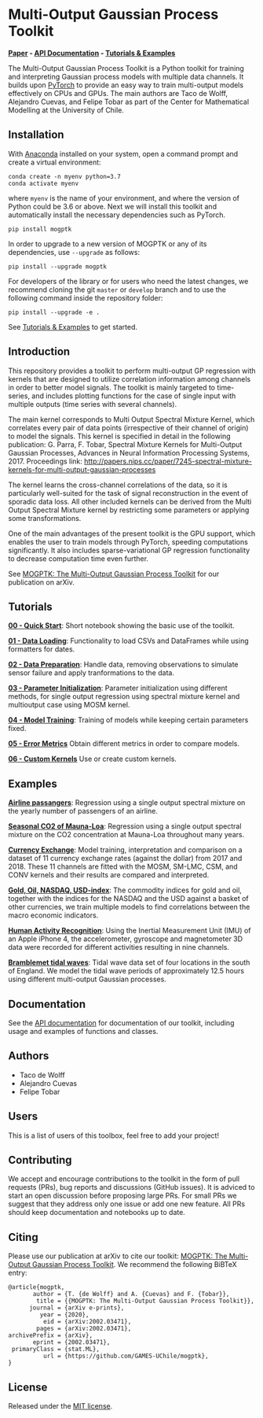 # Multi-Output Gaussian Process Toolkit

**[Paper](https://arxiv.org/abs/2002.03471) - [API Documentation](https://games-uchile.github.io/mogptk/) - [Tutorials & Examples](https://github.com/GAMES-UChile/mogptk#tutorials)**

The Multi-Output Gaussian Process Toolkit is a Python toolkit for training and interpreting Gaussian process models with multiple data channels. It builds upon [PyTorch](https://pytorch.org/) to provide an easy way to train multi-output models effectively on CPUs and GPUs. The main authors are Taco de Wolff, Alejandro Cuevas, and Felipe Tobar as part of the Center for Mathematical Modelling at the University of Chile.

## Installation
With [Anaconda](https://www.anaconda.com/distribution/) installed on your system, open a command prompt and create a virtual environment:

```
conda create -n myenv python=3.7
conda activate myenv
```

where `myenv` is the name of your environment, and where the version of Python could be 3.6 or above. Next we will install this toolkit and automatically install the necessary dependencies such as PyTorch.

```
pip install mogptk
```

In order to upgrade to a new version of MOGPTK or any of its dependencies, use `--upgrade` as follows:

```
pip install --upgrade mogptk
```

For developers of the library or for users who need the latest changes, we recommend cloning the git `master` or `develop` branch and to use the following command inside the repository folder:

```
pip install --upgrade -e .
```

See [Tutorials & Examples](https://github.com/GAMES-UChile/mogptk#tutorials) to get started.

## Introduction
This repository provides a toolkit to perform multi-output GP regression with kernels that are designed to utilize correlation information among channels in order to better model signals. The toolkit is mainly targeted to time-series, and includes plotting functions for the case of single input with multiple outputs (time series with several channels).

The main kernel corresponds to Multi Output Spectral Mixture Kernel, which correlates every pair of data points (irrespective of their channel of origin) to model the signals. This kernel is specified in detail in the following publication: G. Parra, F. Tobar, Spectral Mixture Kernels for Multi-Output Gaussian Processes, Advances in Neural Information Processing Systems, 2017. Proceedings link: http://papers.nips.cc/paper/7245-spectral-mixture-kernels-for-multi-output-gaussian-processes

The kernel learns the cross-channel correlations of the data, so it is particularly well-suited for the task of signal reconstruction in the event of sporadic data loss. All other included kernels can be derived from the Multi Output Spectral Mixture kernel by restricting some parameters or applying some transformations.

One of the main advantages of the present toolkit is the GPU support, which enables the user to train models through PyTorch, speeding computations significantly. It also includes sparse-variational GP regression functionality to decrease computation time even further.

See [MOGPTK: The Multi-Output Gaussian Process Toolkit](https://arxiv.org/abs/2002.03471) for our publication on arXiv.

## Tutorials

**[00 - Quick Start](https://github.com/GAMES-UChile/mogptk/blob/master/examples/00_Quick_Start.ipynb)**: Short notebook showing the basic use of the toolkit.

**[01 - Data Loading](https://github.com/GAMES-UChile/mogptk/blob/master/examples/01_Data_Loading.ipynb)**: Functionality to load CSVs and DataFrames while using formatters for dates.

**[02 - Data Preparation](https://github.com/GAMES-UChile/mogptk/blob/master/examples/02_Data_Preparation.ipynb)**: Handle data, removing observations to simulate sensor failure and apply tranformations to the data.

**[03 - Parameter Initialization](https://github.com/GAMES-UChile/mogptk/blob/master/examples/03_Parameter_Initialization.ipynb)**: Parameter initialization using different methods, for single output regression using spectral mixture kernel and multioutput case using MOSM kernel.

**[04 - Model Training](https://github.com/GAMES-UChile/mogptk/blob/master/examples/04_Model_Training.ipynb)**: Training of models while keeping certain parameters fixed.

**[05 - Error Metrics](https://github.com/GAMES-UChile/mogptk/blob/master/examples/05_Error_Metrics.ipynb)** Obtain different metrics in order to compare models.

**[06 - Custom Kernels](https://github.com/GAMES-UChile/mogptk/blob/master/examples/06_Custom_Kernels.ipynb)** Use or create custom kernels.

## Examples

**[Airline passangers](https://github.com/GAMES-UChile/mogptk/blob/master/examples/example_airline_passengers.ipynb)**: Regression using a single output spectral mixture on the yearly number of passengers of an airline.

**[Seasonal CO2 of Mauna-Loa](https://github.com/GAMES-UChile/mogptk/blob/master/examples/example_mauna_loa.ipynb)**: Regression using a single output spectral mixture on the CO2 concentration at Mauna-Loa throughout many years.

**[Currency Exchange](https://github.com/GAMES-UChile/mogptk/blob/master/examples/example_currency_exchange.ipynb)**: Model training, interpretation and comparison on a dataset of 11 currency exchange rates (against the dollar) from 2017 and 2018. These 11 channels are fitted with the MOSM, SM-LMC, CSM, and CONV kernels and their results are compared and interpreted.

**[Gold, Oil, NASDAQ, USD-index](https://github.com/GAMES-UChile/mogptk/blob/master/examples/example_gold_oil_NASDAQ_USD.ipynb)**: The commodity indices for gold and oil, together with the indices for the NASDAQ and the USD against a basket of other currencies, we train multiple models to find correlations between the macro economic indicators.

**[Human Activity Recognition](https://github.com/GAMES-UChile/mogptk/blob/master/examples/example_human_activity_recognition.ipynb)**: Using the Inertial Measurement Unit (IMU) of an Apple iPhone 4, the accelerometer, gyroscope and magnetometer 3D data were recorded for different activities resulting in nine channels.

**[Bramblemet tidal waves](https://github.com/GAMES-UChile/mogptk/blob/master/examples/example_bramblemet.ipynb)**: Tidal wave data set of four locations in the south of England. We model the tidal wave periods of approximately 12.5 hours using different multi-output Gaussian processes.

## Documentation
See the [API documentation](https://games-uchile.github.io/mogptk/) for documentation of our toolkit, including usage and examples of functions and classes.

## Authors
- Taco de Wolff
- Alejandro Cuevas
- Felipe Tobar

## Users
This is a list of users of this toolbox, feel free to add your project!

## Contributing
We accept and encourage contributions to the toolkit in the form of pull requests (PRs), bug reports and discussions (GitHub issues). It is adviced to start an open discussion before proposing large PRs. For small PRs we suggest that they address only one issue or add one new feature. All PRs should keep documentation and notebooks up to date.

## Citing
Please use our publication at arXiv to cite our toolkit: [MOGPTK: The Multi-Output Gaussian Process Toolkit](https://arxiv.org/abs/2002.03471). We recommend the following BiBTeX entry:

```
@article{mogptk,
       author = {T. {de Wolff} and A. {Cuevas} and F. {Tobar}},
        title = {{MOGPTK: The Multi-Output Gaussian Process Toolkit}},
      journal = {arXiv e-prints},
         year = {2020},
          eid = {arXiv:2002.03471},
        pages = {arXiv:2002.03471},
archivePrefix = {arXiv},
       eprint = {2002.03471},
 primaryClass = {stat.ML},
          url = {https://github.com/GAMES-UChile/mogptk},
}
```

## License
Released under the [MIT license](LICENSE).

